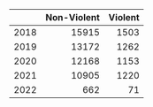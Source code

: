 |     | Non-Violent| Violent|
|:----|-----------:|-------:|
|2018 |       15915|    1503|
|2019 |       13172|    1262|
|2020 |       12168|    1153|
|2021 |       10905|    1220|
|2022 |         662|      71|
